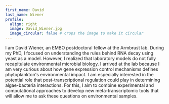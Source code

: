 ```yaml
---
first_name: David
last_name: Wiener
profile:
  align: right
  image: David_Wiener.jpg
  image_circular: false # crops the image to make it circular
---
```


I am David Wiener, an EMBO postdoctoral fellow at the Armbrust lab. During my PhD, I focused on understanding the rules behind RNA decay using yeast as a model. However, I realized that laboratory models do not fully recapitulate environmental microbial biology. I arrived at the lab because I am very curious about how gene expression control mechanisms defines phytoplankton's environmental impact. I am especially interested in the potential role that post-transcriptional regulation could play in determining algae-bacteria interactions. For this, I aim to combine experimental and computational approaches to develop new meta-transcriptomic tools that will allow me to ask these questions on environmental samples.
